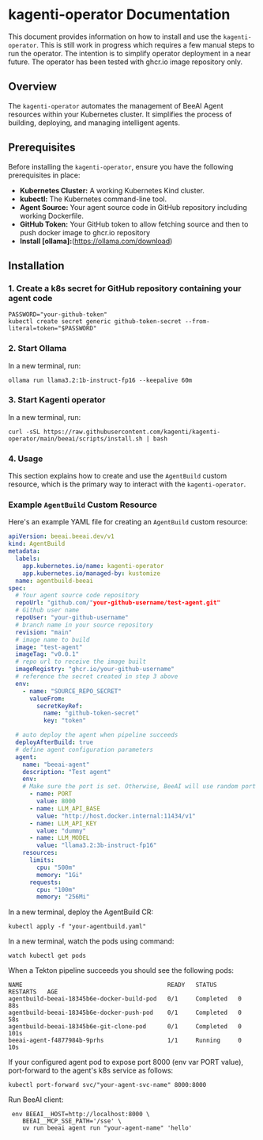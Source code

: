 # kagenti-operator Documentation

This document provides information on how to install and use the `kagenti-operator`. This is still work in progress which requires a few manual steps to run the operator. The intention is to simplify operator deployment in a near future. The operator has been tested with ghcr.io image repository only.  

## Overview

The `kagenti-operator` automates the management of BeeAI Agent resources within your Kubernetes cluster. It simplifies the process of building, deploying, and managing intelligent agents.

## Prerequisites

Before installing the `kagenti-operator`, ensure you have the following prerequisites in place:

* **Kubernetes Cluster:** A working Kubernetes Kind cluster.
* **kubectl:** The Kubernetes command-line tool.
* **Agent Source:** Your agent source code in GitHub repository including working Dockerfile.
* **GitHub Token:** Your GitHub token to allow fetching source and then to push docker image to ghcr.io repository
* **Install [ollama]:**(https://ollama.com/download)


## Installation

### 1. Create a k8s secret for GitHub repository containing your agent code

```shell
PASSWORD="your-github-token"
kubectl create secret generic github-token-secret --from-literal=token="$PASSWORD"
```

### 2. Start Ollama

In a new terminal, run:

```shell
ollama run llama3.2:1b-instruct-fp16 --keepalive 60m
```
### 3. Start Kagenti operator
In a new terminal, run:

```shell
curl -sSL https://raw.githubusercontent.com/kagenti/kagenti-operator/main/beeai/scripts/install.sh | bash
```

### 4. Usage 

This section explains how to create and use the `AgentBuild` custom resource, which is the primary way to interact with the `kagenti-operator`.

###   Example `AgentBuild` Custom Resource

Here's an example YAML file for creating an `AgentBuild` custom resource:

```yaml
apiVersion: beeai.beeai.dev/v1
kind: AgentBuild
metadata:
  labels:
    app.kubernetes.io/name: kagenti-operator
    app.kubernetes.io/managed-by: kustomize
  name: agentbuild-beeai
spec:
  # Your agent source code repository
  repoUrl: "github.com/"your-github-username/test-agent.git"
  # Github user name
  repoUser: "your-github-username"
  # branch name in your source repository
  revision: "main"
  # image name to build
  image: "test-agent"
  imageTag: "v0.0.1"
  # repo url to receive the image built
  imageRegistry: "ghcr.io/your-github-username"
  # reference the secret created in step 3 above
  env:
    - name: "SOURCE_REPO_SECRET"
      valueFrom:
        secretKeyRef:
          name: "github-token-secret"
          key: "token"

  # auto deploy the agent when pipeline succeeds
  deployAfterBuild: true
  # define agent configuration parameters
  agent:
    name: "beeai-agent"
    description: "Test agent"
    env:
    # Make sure the port is set. Otherwise, BeeAI will use random port in your agent
      - name: PORT
        value: 8000
      - name: LLM_API_BASE
        value: "http://host.docker.internal:11434/v1"
      - name: LLM_API_KEY
        value: "dummy"  
      - name: LLM_MODEL
        value: "llama3.2:3b-instruct-fp16"
    resources:
      limits:
        cpu: "500m"
        memory: "1Gi"
      requests:
        cpu: "100m"
        memory: "256Mi"

```

In a new terminal, deploy the AgentBuild CR:

```
kubectl apply -f "your-agentbuild.yaml"
```

In a new terminal, watch the pods using command:

```shell
watch kubectl get pods
```

When a Tekton pipeline succeeds you should see the following pods:

```
NAME                                         READY   STATUS      RESTARTS   AGE
agentbuild-beeai-18345b6e-docker-build-pod   0/1     Completed   0          88s
agentbuild-beeai-18345b6e-docker-push-pod    0/1     Completed   0          58s
agentbuild-beeai-18345b6e-git-clone-pod      0/1     Completed   0          101s
beeai-agent-f4877984b-9prhs                  1/1     Running     0          10s
```

If your configured agent pod to expose port 8000 (env var PORT value), port-forward to the agent's k8s service as follows:

```shell
kubectl port-forward svc/"your-agent-svc-name" 8000:8000
```

Run BeeAI client:

```shell
 env BEEAI__HOST=http://localhost:8000 \
    BEEAI__MCP_SSE_PATH='/sse' \
    uv run beeai agent run "your-agent-name" 'hello'
```    

